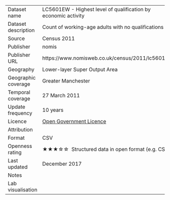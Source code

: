 <table>
<tr>
	<td>Dataset name</td>
	<td>LC5601EW - Highest level of qualification by economic activity</td>
</tr>
<tr>
	<td>Dataset description</td>
	<td>Count of working-age adults with no qualifications</td>
</tr>
<tr>
	<td>Source</td>
	<td>Census 2011</td>
</tr>
<tr>
	<td>Publisher</td>
	<td>nomis</td>
</tr>
<tr>
	<td>Publisher URL</td>
	<td><a href="https://www.nomisweb.co.uk/census/2011/lc5601ew"></a>https://www.nomisweb.co.uk/census/2011/lc5601ew</td>
</tr>
<tr>
	<td>Geography</td>
	<td>Lower-layer Super Output Area</td>
</tr>
<tr>
	<td>Geographic coverage</td>
	<td>Greater Manchester</td>
</tr>
<tr>
	<td>Temporal coverage</td>
	<td>27 March 2011</td>
</tr>
<tr>
	<td>Update frequency</td>
	<td>10 years</td>
</tr>
<tr>
	<td>Licence</td>
	<td><a href="http://www.nationalarchives.gov.uk/doc/open-government-licence/version/3/">Open Government Licence</a></td>
</tr>
<tr>
	<td>Attribution</td>
	<td></td>
</tr>
<tr>
	<td>Format</td>
	<td>CSV</td>
</tr>
<tr>
	<td>Openness rating</td>
	<td>&#9733&#9733&#9733&#9734&#9734&nbsp; Structured data in open format (e.g. CSV)</td>
</tr>
<tr>
	<td>Last updated</td>
	<td>December 2017</td>
</tr>
<tr>
	<td>Notes</td>
	<td></td>
</tr>
<tr>
	<td>Lab visualisation</td>
	<td><a href=""></a></td>
</tr>
</table>
